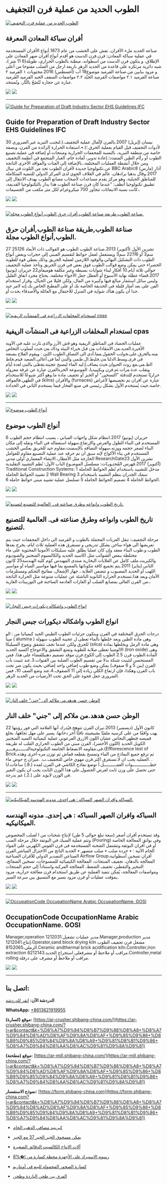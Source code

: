 # الطوب الحديد من عملية فرن التجفيف

<a href="https://swt.shibang-china.com/?l=ar&img&k=%D8%A7%D9%84%D8%B7%D9%88%D8%A8+%D8%A7%D9%84%D8%AD%D8%AF%D9%8A%D8%AF+%D9%85%D9%86+%D8%B9%D9%85%D9%84%D9%8A%D8%A9+%D9%81%D8%B1%D9%86+%D8%A7%D9%84%D8%AA%D8%AC%D9%81%D9%8A%D9%81" target="_blank">![الطوب الحديد من عملية فرن التجفيف](http://static.shibang-china.com/all-800x300/1204.jpg)</a>

## أفران سباكة المعادن المعرفة
صناعة الحديد ملء الأفران، نقش على الخشب من عام 1873.أنواع الأفران المستخدمة في عملية سباكة المعادن: فرن.فرن الدست هو أقدم أنواع أفران صهر المعادن على الإطلاق، و يتكون فرن الدست من اسطوانه، مبطنة بالطوب الحراري، طويلة(6 11 متر )، شبه دائرية مرتكزه على قاعدة من الحديد الزهر باربعة ارجل من الصلب مفتوحا من أعلى و مزود ببابين من.صناعة القرميد موضوع18 آب (أغسطس) 2016.محتويات ١ القرميد ٢ صناعة القرميد ٢.١ مواصفات القرميد الجيّد ٢.٢ مواصفات السقف الجيد القرميد القَرميد عبارة عن حجارة تُنْضَجُ بالنَّار، وتُستخد.


<a href="https://whatsapp.shibangsoft.com/WhatsApp.php" target="_blank" title="WhatsApp">![](http://static.shibang-china.com/icon/whatsapp.png)</a> <a href="https://swt.shibang-china.com/?l=ar&icon&k=%D8%A7%D9%84%D8%B7%D9%88%D8%A8+%D8%A7%D9%84%D8%AD%D8%AF%D9%8A%D8%AF+%D9%85%D9%86+%D8%B9%D9%85%D9%84%D9%8A%D8%A9+%D9%81%D8%B1%D9%86+%D8%A7%D9%84%D8%AA%D8%AC%D9%81%D9%8A%D9%81" target="_blank">![](http://static.shibang-china.com/icon/chat-ar.png)</a>

---

<a href="https://swt.shibang-china.com/?l=ar&img&k=%D8%A7%D9%84%D8%B7%D9%88%D8%A8+%D8%A7%D9%84%D8%AD%D8%AF%D9%8A%D8%AF+%D9%85%D9%86+%D8%B9%D9%85%D9%84%D9%8A%D8%A9+%D9%81%D8%B1%D9%86+%D8%A7%D9%84%D8%AA%D8%AC%D9%81%D9%8A%D9%81" target="_blank">![Guide for Preparation of Draft Industry Sector EHS Guidelines IFC](http://static.shibang-china.com/all-800x300/732.jpg)</a>

## Guide for Preparation of Draft Industry Sector EHS Guidelines IFC
30 نيسان (إبريل) 2007.ﺑﺎﻟﻔﺮن ﻹآﻤﺎل ﻋﻤﻠﻴﺔ اﻟﺘﺠﻔﻴﻒ.(.ﻟﺘﺠﻨﺐ اﻟﺘﺒﺮﻳﺪ ﻏﻴﺮ.اﻟﻀﺮوري ﻷدوات اﻟﺘﺠﻔﻴﻒ ﻗﺒﻞ اﻟﻘﻴﺎم ﺑﻌﻤﻠﻴﺔ اﻟﺤﺮق.؛).•.اﺳﺘﻌﺎدة اﻟﺤﺮارة اﻟﺰاﺋﺪة ﻣﻦ اﻟﻔﺮن، وﺑﺼﻔﺔ ﺧﺎﺻﺔ ﻣﻦ.ﻣﻨﻄﻘﺔ اﻟﺘﺒﺮﻳﺪ، ﺑﺎﻟﻨﺴﺒﺔ ﻟﻠﻤﺠﻔﻔﺎت اﻟﺤﺮارﻳﺔ وﻣﻨﺘﺠﺎت.أو إﺿﺎﻓﺔ ﻓﻲ ﻋﻤﻠﻴﺔ.ﺗﺼﻨﻴﻊ اﻟﻄﻮب أو رآﺎم اﻟﻄﻴﻦ اﻟﻤﺘﻤﺪد؛.إﻋﺎدة ﺗﺪوﻳﺮ، آﻤﺎدة ﺧﺎم، اﻟﻐﺒﺎر اﻟﻤﺘﺠﻤﻊ ﻓﻲ أﻧﻈﻤﺔ.اﻟﺘﺨﻔﻴﻒ وﻣﻦ ﺧﻼل أﻧﺸﻄﺔ اﻟﻌﻤﻠﻴﺎت اﻟﻤﺨﺘﻠﻔﺔ،.ﺑﺎﻹﺿﺎﻓﺔ إﻟﻰ اﻟﻔﺘﺎت واﻟﻔﻮاﻗﺪ اﻷﺧﺮى اﻟﻨﺎﺗﺠﺔ ﻋﻦ.تكنولوجيا جديدة لأفران الطوب تحد من التلوث في نيبال BBC Arabic8 آذار (مارس) 2017.وقال بدهيا برادهان، عالم في الغلاف الجوي لدى المركز الدولي للتنمية المتكاملة للمناطق الجبلية، وهو مركز يقدم مساعدات لأصحاب مصانع الطوب بهدف الانتقال إلى تطبيق تكنولوجيا أنظف: &quot;عندما كان فرن صناعة الطوب هذا يدار بالتكنولوجيا القديمة، كانت نسبة الانبعاثات تتجاوز 700 ميكروغرام لكل متر مكعب من الجسيمات،.


<a href="https://whatsapp.shibangsoft.com/WhatsApp.php" target="_blank" title="WhatsApp">![](http://static.shibang-china.com/icon/whatsapp.png)</a> <a href="https://swt.shibang-china.com/?l=ar&icon&k=%D8%A7%D9%84%D8%B7%D9%88%D8%A8+%D8%A7%D9%84%D8%AD%D8%AF%D9%8A%D8%AF+%D9%85%D9%86+%D8%B9%D9%85%D9%84%D9%8A%D8%A9+%D9%81%D8%B1%D9%86+%D8%A7%D9%84%D8%AA%D8%AC%D9%81%D9%8A%D9%81" target="_blank">![](http://static.shibang-china.com/icon/chat-ar.png)</a>

---

<a href="https://swt.shibang-china.com/?l=ar&img&k=%D8%A7%D9%84%D8%B7%D9%88%D8%A8+%D8%A7%D9%84%D8%AD%D8%AF%D9%8A%D8%AF+%D9%85%D9%86+%D8%B9%D9%85%D9%84%D9%8A%D8%A9+%D9%81%D8%B1%D9%86+%D8%A7%D9%84%D8%AA%D8%AC%D9%81%D9%8A%D9%81" target="_blank">![صناعة الطوب,طريقة صناعة الطوب,أفران حرق الطوب,أنواع الطوب مجلة.](http://static.shibang-china.com/all-800x300/572.jpg)</a>

## صناعة الطوب,طريقة صناعة الطوب,أفران حرق الطوب,أنواع الطوب مجلة.
27 تشرين الأول (أكتوبر) 2013.صناعة الطوب الطوب هو القوالب ذات الأبعاد 25*12*6 سم3 أو 22*11*6 سم3 ويستعمل لعمل حوائط لتقسيم المبنى إلى حجرات وبعض أنواع الطوب ذات التشكيل النهائي.والوقود اللازمين لعملية الحريق وذلك يعطي قوة للطوبة الخضراء حتى يمكن وضع قوالب الطوب فوق بعض في فرن الحريق وتأخذ عملية التجفيف حوالي ثلاثة أيام.10 أفكار لبناء شوايات بسيطة وغير مكلفة هوميفاي22 حزيران (يونيو) 2017.قضاء عطلة نهاية الأسبوع أو العطل جعل الأجواء مختلفة، يحتاج مجرد انفاق القليل وليس سائل استثمار مبالغ فيها وكبيرة من المال، ولكن قليلا من الخيال، وقرار استخدام الفن على بعد أمتار قليلة في الحديقة الخاصة بك أو على المطبخ الخاص بك.إنه لامر جيد جدا أن يكون هناك شواية في المنزل للاحتفال مع العائلة والأصدقاء بحدث أو.


<a href="https://whatsapp.shibangsoft.com/WhatsApp.php" target="_blank" title="WhatsApp">![](http://static.shibang-china.com/icon/whatsapp.png)</a> <a href="https://swt.shibang-china.com/?l=ar&icon&k=%D8%A7%D9%84%D8%B7%D9%88%D8%A8+%D8%A7%D9%84%D8%AD%D8%AF%D9%8A%D8%AF+%D9%85%D9%86+%D8%B9%D9%85%D9%84%D9%8A%D8%A9+%D9%81%D8%B1%D9%86+%D8%A7%D9%84%D8%AA%D8%AC%D9%81%D9%8A%D9%81" target="_blank">![](http://static.shibang-china.com/icon/chat-ar.png)</a>

---

<a href="https://swt.shibang-china.com/?l=ar&img&k=%D8%A7%D9%84%D8%B7%D9%88%D8%A8+%D8%A7%D9%84%D8%AD%D8%AF%D9%8A%D8%AF+%D9%85%D9%86+%D8%B9%D9%85%D9%84%D9%8A%D8%A9+%D9%81%D8%B1%D9%86+%D8%A7%D9%84%D8%AA%D8%AC%D9%81%D9%8A%D9%81" target="_blank">![اﺴﺘﺨدام اﻟﻤﺨﻠﻔﺎت اﻟزراﻋﻴﺔ ﻓﻰ اﻟﻤﻨﺸﺂت اﻟرﻴﻔﻴﺔ cpas](http://static.shibang-china.com/all-800x300/557.jpg)</a>

## اﺴﺘﺨدام اﻟﻤﺨﻠﻔﺎت اﻟزراﻋﻴﺔ ﻓﻰ اﻟﻤﻨﺸﺂت اﻟرﻴﻔﻴﺔ cpas
ﻋﻤﻠﻴﺎت.اﻟﺤﺼﺎد ﻓﻰ اﻟﻤﻨﺎطق اﻟرﻴﻔﻴﺔ وﻫو ﻗش اﻷرز.واﻟذى ﺜﺎرت ﻋﻠﻴﻪ ﻓﻰ اﻵوﻨﺔ اﻷﺨﻴرة.اﻟﻌدﻴد.ﻤن اﻻﻨﺘﻘﺎدات ﻤن ﻗﺒﻝ ﺨﺒراء اﻟﺒﻴﺌﺔ وذﻟك ﻤن ﺤﻴث أﺴﻠوب اﻟﺘﺨﻠص ﻤﻨﻪ.ﺒﺎﻟﺤرق.ﻋﻠﻰ.ﺠواﻨب اﻟﺤﻘوﻝ.ﻤﻤﺎ.أدى اﻟﻰ اﻟﺘﺼﺎق.اﻟطوب اﻟﻠﺒن : وﻴﻘوم اﻟﻔﻼح ﺒﺼﻨﻌﺔ ﻓﻰ ﻗرى.وﺴط.اﻟدﻟﺘﺎ ﻤن ﺨﻠﻴط.اﻝ.طﻤﻰ واﻟﺘﺒن أﻤﺎ ﻓﻰ.أﻋﺎﻟﻰ.اﻟﺼﻌﻴد ﻓﻴﺘم.ﺨﻠط اﻟط.ﻤﻲ.ﻤﻊ روث اﻟﺤﻴوان ﺤﻴث ﻴﻀﺎف.إ.ﻟﻴﻪ اﻟﻤﺎء ﻟﻴﺼﺒﺢ ﻋﺠﻴﻨﺔ.ﺘﻐطﻰ ﺒﺎﻟﺘﺒن ﻟﻌدة أﻴﺎم وﺘﻘﻠب ﻋدة ﻤرات ﺜم.فرن ويكيبيديا، الموسوعة الحرةالفرن عبارة عن غرفة معزولة حراريًا تستخدم للتدفئة &quot;التسخين&quot; أو الخبز أو تجفيف مادة ما.وهو أكثر شيوعًا للاستخدام في الطهي.فالمواقد (kilns) والأفران (furnaces) عبارة عن أفران تم تخصيصها لأغراض خاصة.حيث يُستخدم الأول بشكل رئيسي في صنع الفخار فيما يستخدم الثاني في الحدادة.


<a href="https://whatsapp.shibangsoft.com/WhatsApp.php" target="_blank" title="WhatsApp">![](http://static.shibang-china.com/icon/whatsapp.png)</a> <a href="https://swt.shibang-china.com/?l=ar&icon&k=%D8%A7%D9%84%D8%B7%D9%88%D8%A8+%D8%A7%D9%84%D8%AD%D8%AF%D9%8A%D8%AF+%D9%85%D9%86+%D8%B9%D9%85%D9%84%D9%8A%D8%A9+%D9%81%D8%B1%D9%86+%D8%A7%D9%84%D8%AA%D8%AC%D9%81%D9%8A%D9%81" target="_blank">![](http://static.shibang-china.com/icon/chat-ar.png)</a>

---

<a href="https://swt.shibang-china.com/?l=ar&img&k=%D8%A7%D9%84%D8%B7%D9%88%D8%A8+%D8%A7%D9%84%D8%AD%D8%AF%D9%8A%D8%AF+%D9%85%D9%86+%D8%B9%D9%85%D9%84%D9%8A%D8%A9+%D9%81%D8%B1%D9%86+%D8%A7%D9%84%D8%AA%D8%AC%D9%81%D9%8A%D9%81" target="_blank">![أنواع الطوب موضوع](http://static.shibang-china.com/all-800x300/1304.jpg)</a>

## أنواع الطوب موضوع
6 حزيران (يونيو) 2017.انتظام شكل واجهات المباني ، بسبب انتظام حجم الطوب المستخدم في البناء الطول والعرض والإرتفاع.سهولة استعماله في البناء ونقله إلى مكان البناء لصغر حجمه ووزنه.سهولة التصاقه بالإسمنت.مقاوم جيد للحريق بعكس الخشب المستخدم في بناء الأكواخ لإنه سبق أن تم حرقه عند عملية التصنيع.مقاوم للعوامل الخارجة مثل الأمطار،.الانشاء المعماري أولى مدني ResearchGate23 تشرين الأول (أكتوبر) 2017.فهرس المُحتـويـَات: مسلسل الموضـوع الباب الأول: نُظم التشييد التقليدية Traditional Construction Systems: 1 مدخل للتشييد باستخدام نُظم الحوائط الحاملة 2 تشييد الحوائط الحاملة Wall Bearing 3 سمك الجدران بنظم التشييد باستخدام الحوائط الحاملة 4 تصميم الحوائط الحاملة 5 تسلسل عملية تشييد مبنى حوائط حاملة 6.


<a href="https://whatsapp.shibangsoft.com/WhatsApp.php" target="_blank" title="WhatsApp">![](http://static.shibang-china.com/icon/whatsapp.png)</a> <a href="https://swt.shibang-china.com/?l=ar&icon&k=%D8%A7%D9%84%D8%B7%D9%88%D8%A8+%D8%A7%D9%84%D8%AD%D8%AF%D9%8A%D8%AF+%D9%85%D9%86+%D8%B9%D9%85%D9%84%D9%8A%D8%A9+%D9%81%D8%B1%D9%86+%D8%A7%D9%84%D8%AA%D8%AC%D9%81%D9%8A%D9%81" target="_blank">![](http://static.shibang-china.com/icon/chat-ar.png)</a>

---

<a href="https://swt.shibang-china.com/?l=ar&img&k=%D8%A7%D9%84%D8%B7%D9%88%D8%A8+%D8%A7%D9%84%D8%AD%D8%AF%D9%8A%D8%AF+%D9%85%D9%86+%D8%B9%D9%85%D9%84%D9%8A%D8%A9+%D9%81%D8%B1%D9%86+%D8%A7%D9%84%D8%AA%D8%AC%D9%81%D9%8A%D9%81" target="_blank">![تاريخ الطوب وانواعه وطرق صناعته فى. العالمية للتصنيع لتصنيع.](http://static.shibang-china.com/all-800x300/1045.jpg)</a>

## تاريخ الطوب وانواعه وطرق صناعته فى. العالمية للتصنيع لتصنيع.
مرحلة التجفيف: تنقل العربات المحملة بالطوب و القرميد الى داخل المجففات حيث يتم تعريضها الى هواء ساخن بشكل تدريجي و تسنغرق هذه العملية ثلاث ايام، يخرج بعدها الطوب و.طوب البناء معقد وإن كان عمليا يطلق عليه سيليكات الأمونيا المحتوية على ماء مختلطة ببعض الشوائب مثل اكاسيد الحديد والكالسيوم المنجنيز والصوديوم والكبريت.ملف كامل عن الغلايات البخارية منتدى المهندس كوم كلية الهندسة25 كانون الثاني (يناير) 2011.يتم تجميع كافة مكوناتها بالمصنع بما فيها مواسير المياه أو مواسير اللهب أو الحديد المصبوب و تتضمن الغلاية ، جهاز الإشعال، مفاتيح التحكم ومستلزمات الأمان.ويعد هذا.تستخدم الحرارة الثانوية الناشئة عن عمليات متنوعة مثل الحرارة الناتجة من الفرن العالي بمصانع الصلب أو الغازات العادمة الساخنة في التوربينات الغازية،.


<a href="https://whatsapp.shibangsoft.com/WhatsApp.php" target="_blank" title="WhatsApp">![](http://static.shibang-china.com/icon/whatsapp.png)</a> <a href="https://swt.shibang-china.com/?l=ar&icon&k=%D8%A7%D9%84%D8%B7%D9%88%D8%A8+%D8%A7%D9%84%D8%AD%D8%AF%D9%8A%D8%AF+%D9%85%D9%86+%D8%B9%D9%85%D9%84%D9%8A%D8%A9+%D9%81%D8%B1%D9%86+%D8%A7%D9%84%D8%AA%D8%AC%D9%81%D9%8A%D9%81" target="_blank">![](http://static.shibang-china.com/icon/chat-ar.png)</a>

---

<a href="https://swt.shibang-china.com/?l=ar&img&k=%D8%A7%D9%84%D8%B7%D9%88%D8%A8+%D8%A7%D9%84%D8%AD%D8%AF%D9%8A%D8%AF+%D9%85%D9%86+%D8%B9%D9%85%D9%84%D9%8A%D8%A9+%D9%81%D8%B1%D9%86+%D8%A7%D9%84%D8%AA%D8%AC%D9%81%D9%8A%D9%81" target="_blank">![انواع الطوب واشكاله ديكورات جبس النجار](http://static.shibang-china.com/all-800x300/1260.jpg)</a>

## انواع الطوب واشكاله ديكورات جبس النجار
درجات الحرق المختلفة في الفرن ويتكون جزئيات الطوب الطيني الجيد كيميائيا من : الو مينا ( alumina ) وهى مادة الطين وبعد خلطها بالماء تعطى ل عجينة الطوب سهولة للحرق ولكن عندما تجف تتشقق وتعوج السيليكا (silca) وهى مادة الرمل وبخلطها بمادة الالومنيا تعطى صلابة للطوبة وتمنع التشقق والاعوجاج أكسيد الحديد (lron oxide) وهى المادة.الطوب فرن 2.5 الطوب إلى الكوخ.فرن موقد تصميم دهنيللقضاء على هذا، فمن المستحسن لتثبيت شبكة بدلا من تقسيم الطوب الصلبة بين القنوات.3.عند تثبيت باب الفرن (بين 5 و 6 صفوف) يمكن وضع طوب إضافي واحد إضافي بحيث يكون صر تحت باب الفرن.وهكذا، فإن ارتفاع الكلي زيادة إلى 11 الصفوف.4.عند وضع الصف 10، فمن الضروري جعل فجوة على الحق تحت الأرضيات من الحديد الزهر.


<a href="https://whatsapp.shibangsoft.com/WhatsApp.php" target="_blank" title="WhatsApp">![](http://static.shibang-china.com/icon/whatsapp.png)</a> <a href="https://swt.shibang-china.com/?l=ar&icon&k=%D8%A7%D9%84%D8%B7%D9%88%D8%A8+%D8%A7%D9%84%D8%AD%D8%AF%D9%8A%D8%AF+%D9%85%D9%86+%D8%B9%D9%85%D9%84%D9%8A%D8%A9+%D9%81%D8%B1%D9%86+%D8%A7%D9%84%D8%AA%D8%AC%D9%81%D9%8A%D9%81" target="_blank">![](http://static.shibang-china.com/icon/chat-ar.png)</a>

---

<a href="https://swt.shibang-china.com/?l=ar&img&k=%D8%A7%D9%84%D8%B7%D9%88%D8%A8+%D8%A7%D9%84%D8%AD%D8%AF%D9%8A%D8%AF+%D9%85%D9%86+%D8%B9%D9%85%D9%84%D9%8A%D8%A9+%D9%81%D8%B1%D9%86+%D8%A7%D9%84%D8%AA%D8%AC%D9%81%D9%8A%D9%81" target="_blank">![الوطن  حسن هدهد.من ملاكم إلى &quot;جني&quot; خلف النار](http://static.shibang-china.com/all-800x300/1448.jpg)</a>

## الوطن  حسن هدهد.من ملاكم إلى &quot;جني&quot; خلف النار
22 كانون الأول (ديسمبر) 2013.نيران الفرن تتوهج.فيُدرك أنها العلامة التي فور رؤيتها يهب واقفًا من على كرسيه ملقيًا بشيشيته نافثًا آخر دخانها، يسير على مهل تجاهها، يخلع قميصه فتظهر.النحاس عشان اللون الازرق الفرعوني عملية كيميائية اكسيد المنجنيز الكوبل الحديد (اللون الأخضر)، الفرن مبني من الطوب الحراري القلب له طريقة فى.ﻣﻘﺎﻭﻣﻪ ﺍﻻﻧﻀﻐﺎﻁ الجامعة التكنولوجيةﺍﻟﺘـــــــﺰﻫــــﺮ.(Efflorescence test of Brick.ﺛﻢ ﺗﺮﻓﻊ ﺟﻤﻴﻊ ﺍﻟﻨﻤﺎﺫﺝ ﻣﻦ ﺍﻟﻤﺎء ﻭﺗﻤﺴﺢ ﺑﻘﻄﻌﻪ ﻗﻤﺎﺵ ﺛﻢ ﺗﻮﺯﻥ ﻣﺮﻩ ﺍﺧﺮﻯ ﻭﻫﺬﻩ ﺍﻟﻌﻤﻠﻴﻪ ﻳﺠﺐ ﺍﻥ ﻻ.ﺗﺴﺘﻐﺮﻕ ﺍﻛﺜﺮ.ﻓﺮﻥ ﻣﻬﻮﻱ ﺧﺎﺹ ﻟﻠﺘﺠﻔﻴﻒ.‌ﺏ. .ﻣﻴﺰﺍﻥ.ﺝ ﺣﻮﺽ ﻣﺎء. . U.ﺧﻄــــــــــــــﻮﺍﺕ ﺍﻟﻌﻤــــــــــﻞ.ﺃ ﺗﻮﺿﻊ ﻧﻤﺎﺫﺝ ﺍﻟﻜﺎﺷﻲ ﻓﻲ ﺍﻟﻔﺮﻥ ﻟﻤﺪﻩ (.8.) ﺳﺎﻋﺎﺕ ﺣﺘﻰ ﺗﺤﺼﻞ ﻋﻠﻰ ﻭﺯﻥ ﺛﺎﺑﺖ ﻟﻐﺮﺽ ﺍﻟﺤﺼﻮﻝ.ﻋﻠﻰ ﻫﺬﺍ ﺍﻟﻮﺯﻥ ﺍﻟﺜﺎﺑﺖ ﻳﺠﺐ ﺍﻥ ﻳﻜﻮﻥ ﺍﻟﺘﻐﻴﺮ ﻓﻲ ﺍﻟﻮﺯﻥ ﻻﻳﺆﻳﺪ ﻋﻠﻰ (.2.) ﻏﻢ ﺑﺪﺭﺟﺔ.


<a href="https://whatsapp.shibangsoft.com/WhatsApp.php" target="_blank" title="WhatsApp">![](http://static.shibang-china.com/icon/whatsapp.png)</a> <a href="https://swt.shibang-china.com/?l=ar&icon&k=%D8%A7%D9%84%D8%B7%D9%88%D8%A8+%D8%A7%D9%84%D8%AD%D8%AF%D9%8A%D8%AF+%D9%85%D9%86+%D8%B9%D9%85%D9%84%D9%8A%D8%A9+%D9%81%D8%B1%D9%86+%D8%A7%D9%84%D8%AA%D8%AC%D9%81%D9%8A%D9%81" target="_blank">![](http://static.shibang-china.com/icon/chat-ar.png)</a>

---

<a href="https://swt.shibang-china.com/?l=ar&img&k=%D8%A7%D9%84%D8%B7%D9%88%D8%A8+%D8%A7%D9%84%D8%AD%D8%AF%D9%8A%D8%AF+%D9%85%D9%86+%D8%B9%D9%85%D9%84%D9%8A%D8%A9+%D9%81%D8%B1%D9%86+%D8%A7%D9%84%D8%AA%D8%AC%D9%81%D9%8A%D9%81" target="_blank">![السباكه وافران الصهر السباكه : هي إحدى. مدونه الهندسه الميكانيكيه.](http://static.shibang-china.com/all-800x300/957.jpg)</a>

## السباكه وافران الصهر السباكه : هي إحدى. مدونه الهندسه الميكانيكيه.
وقد تستخدم أفران أصغر (سعة تبلغ حوالى 5 طن) لإنتاج شحنات من ا لصلب المخصوص وتتم عملية السبك في البوتقة خلال مرحلة الصب (Pouring) وفى بواتق المعالجة الخاصة أو في أفران البوتقة.وتشتمل الشحنة المستخدمة فى فرن القوس الكهربي على المواد الخام الآتية : • خردة صلب • صلب منصهر • الحديد الناتج من الاختزال المباشر.الفرن الصناعي التصدير الدولي للأفران الصناعية Airflow Groupأفران تسخين أسطوانية، المعالجة بالدهان، تجفيف المنتجات، المعالجة الكيميائية للمنسوجات، تسخين الصفائح، التبخير والتقطير، تخفيف الضغط، المعالجة المركبة.واستناداً إلى حجم المنتجات ومواصفات المعالجة، يُمكن تنفيذ العملية عن طريق استخدام فرن معالجة حرارية، مزود بمؤقت عمليات أو فرن مزود بسير مع التنسيق بين سرعة السير.


<a href="https://whatsapp.shibangsoft.com/WhatsApp.php" target="_blank" title="WhatsApp">![](http://static.shibang-china.com/icon/whatsapp.png)</a> <a href="https://swt.shibang-china.com/?l=ar&icon&k=%D8%A7%D9%84%D8%B7%D9%88%D8%A8+%D8%A7%D9%84%D8%AD%D8%AF%D9%8A%D8%AF+%D9%85%D9%86+%D8%B9%D9%85%D9%84%D9%8A%D8%A9+%D9%81%D8%B1%D9%86+%D8%A7%D9%84%D8%AA%D8%AC%D9%81%D9%8A%D9%81" target="_blank">![](http://static.shibang-china.com/icon/chat-ar.png)</a>

---

<a href="https://swt.shibang-china.com/?l=ar&img&k=%D8%A7%D9%84%D8%B7%D9%88%D8%A8+%D8%A7%D9%84%D8%AD%D8%AF%D9%8A%D8%AF+%D9%85%D9%86+%D8%B9%D9%85%D9%84%D9%8A%D8%A9+%D9%81%D8%B1%D9%86+%D8%A7%D9%84%D8%AA%D8%AC%D9%81%D9%8A%D9%81" target="_blank">![OccupationCode OccupationName Arabic OccupationName. GOSI](http://static.shibang-china.com/all-800x300/787.jpg)</a>

## OccupationCode OccupationName Arabic OccupationName. GOSI
Manager,operation ﻣﺪﻳﺮ ﻋﻤﻠﻴﺎت ﺗﺸﻐﻴﻞ.1212031.Manager,production ﻣﺪﻳﺮ إﻧﺘﺎج.1212041.Operator,sand block drying kiln ﻣﺸﻐﻞ ﻓﺮن ﺗﺠﻔﻴﻒ اﻟﻄﻮب اﻟﺮﻣﻠﻲ.8152065.Ceramic andthermal brick acidification kiln.Controller,iron extraction ﻣﺮاﻗﺐ أو ﻣﻼﺣﻆ أو ﻣﺸﺮﻓﻌﻠﻰ اﺳﺘﺨﺮاج اﻟﺤﺪﻳﺪ.8212143.Controller,metal rolling ﻣﺮاﻗﺐ أو ﻣﻼﺣﻆ أو ﻣﺸﺮف ﻋﻠﻰ درﻓﻠﺔ.

<a href="https://whatsapp.shibangsoft.com/WhatsApp.php" target="_blank" title="WhatsApp">![](http://static.shibang-china.com/icon/whatsapp.png)</a> <a href="https://swt.shibang-china.com/?l=ar&icon&k=%D8%A7%D9%84%D8%B7%D9%88%D8%A8+%D8%A7%D9%84%D8%AD%D8%AF%D9%8A%D8%AF+%D9%85%D9%86+%D8%B9%D9%85%D9%84%D9%8A%D8%A9+%D9%81%D8%B1%D9%86+%D8%A7%D9%84%D8%AA%D8%AC%D9%81%D9%8A%D9%81" target="_blank">![](http://static.shibang-china.com/icon/chat-ar.png)</a>

---
## اتصل بنا:

**الدردشة الآن:** [انقر للدردشة](https://swt.shibang-china.com?l=ar&contact&k=%D8%A7%D9%84%D8%B7%D9%88%D8%A8+%D8%A7%D9%84%D8%AD%D8%AF%D9%8A%D8%AF+%D9%85%D9%86+%D8%B9%D9%85%D9%84%D9%8A%D8%A9+%D9%81%D8%B1%D9%86+%D8%A7%D9%84%D8%AA%D8%AC%D9%81%D9%8A%D9%81)

**WhatsApp:**  [+8613621919955](https://whatsapp.shibangsoft.com/WhatsApp.php)

**موقع (كسارة):** [https://ar-crusher.shibang-china.com/](https://ar-crusher.shibang-china.com/?l=ar&contact&k=%D8%A7%D9%84%D8%B7%D9%88%D8%A8+%D8%A7%D9%84%D8%AD%D8%AF%D9%8A%D8%AF+%D9%85%D9%86+%D8%B9%D9%85%D9%84%D9%8A%D8%A9+%D9%81%D8%B1%D9%86+%D8%A7%D9%84%D8%AA%D8%AC%D9%81%D9%8A%D9%81)

**موقع (مطحنة):** [https://ar-mill.shibang-china.com/](https://ar-mill.shibang-china.com/?l=ar&contact&k=%D8%A7%D9%84%D8%B7%D9%88%D8%A8+%D8%A7%D9%84%D8%AD%D8%AF%D9%8A%D8%AF+%D9%85%D9%86+%D8%B9%D9%85%D9%84%D9%8A%D8%A9+%D9%81%D8%B1%D9%86+%D8%A7%D9%84%D8%AA%D8%AC%D9%81%D9%8A%D9%81)

**نموذج الاستفسار:** [https://form.shibang-china.com](https://form.shibang-china.com?l=ar&contact&k=%D8%A7%D9%84%D8%B7%D9%88%D8%A8+%D8%A7%D9%84%D8%AD%D8%AF%D9%8A%D8%AF+%D9%85%D9%86+%D8%B9%D9%85%D9%84%D9%8A%D8%A9+%D9%81%D8%B1%D9%86+%D8%A7%D9%84%D8%AA%D8%AC%D9%81%D9%8A%D9%81)

* [كبريتيد مصافي الذهب الخام](../26/%D9%83%D8%A8%D8%B1%D9%8A%D8%AA%D9%8A%D8%AF%20%D9%85%D8%B5%D8%A7%D9%81%D9%8A%20%D8%A7%D9%84%D8%B0%D9%87%D8%A8%20%D8%A7%D9%84%D8%AE%D8%A7%D9%85.md)

* [يمكن مسحوق الجير الجير 37 مع الجير](../29/%D9%8A%D9%85%D9%83%D9%86%20%D9%85%D8%B3%D8%AD%D9%88%D9%82%20%D8%A7%D9%84%D8%AC%D9%8A%D8%B1%20%D8%A7%D9%84%D8%AC%D9%8A%D8%B1%2037%20%D9%85%D8%B9%20%D8%A7%D9%84%D8%AC%D9%8A%D8%B1.md)

* [آلات الإنتاج الكالسيت الدقائق الصغيرة](../27/%D8%A2%D9%84%D8%A7%D8%AA%20%D8%A7%D9%84%D8%A5%D9%86%D8%AA%D8%A7%D8%AC%20%D8%A7%D9%84%D9%83%D8%A7%D9%84%D8%B3%D9%8A%D8%AA%20%D8%A7%D9%84%D8%AF%D9%82%D8%A7%D8%A6%D9%82%20%D8%A7%D9%84%D8%B5%D8%BA%D9%8A%D8%B1%D8%A9.md)

* [رسوم الاستيراد على الأجهزة محطة كسارة من ا�%8](../26/%D8%B1%D8%B3%D9%88%D9%85%20%D8%A7%D9%84%D8%A7%D8%B3%D8%AA%D9%8A%D8%B1%D8%A7%D8%AF%20%D8%B9%D9%84%D9%89%20%D8%A7%D9%84%D8%A3%D8%AC%D9%87%D8%B2%D8%A9%20%D9%85%D8%AD%D8%B7%D8%A9%20%D9%83%D8%B3%D8%A7%D8%B1%D8%A9%20%D9%85%D9%86%20%D8%A7%EF%BF%BD%258.md)

* [كسارة الصخور المحمولة للبيع في أونتاريو](../30/%D9%83%D8%B3%D8%A7%D8%B1%D8%A9%20%D8%A7%D9%84%D8%B5%D8%AE%D9%88%D8%B1%20%D8%A7%D9%84%D9%85%D8%AD%D9%85%D9%88%D9%84%D8%A9%20%D9%84%D9%84%D8%A8%D9%8A%D8%B9%20%D9%81%D9%8A%20%D8%A3%D9%88%D9%86%D8%AA%D8%A7%D8%B1%D9%8A%D9%88.md)

* [الفرق بين طحن الباردة وطحن](../28/%D8%A7%D9%84%D9%81%D8%B1%D9%82%20%D8%A8%D9%8A%D9%86%20%D8%B7%D8%AD%D9%86%20%D8%A7%D9%84%D8%A8%D8%A7%D8%B1%D8%AF%D8%A9%20%D9%88%D8%B7%D8%AD%D9%86.md)
